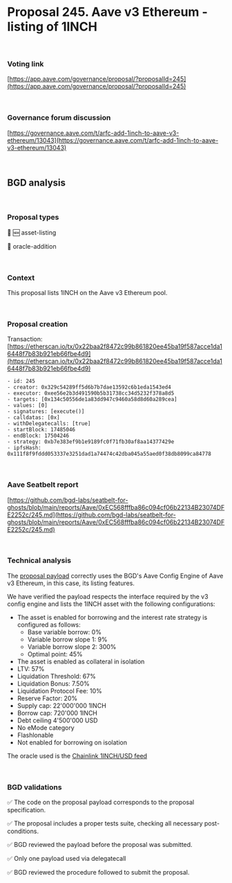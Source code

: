 # Proposal 245. Aave v3 Ethereum - listing of 1INCH

<br>

### Voting link

[https://app.aave.com/governance/proposal/?proposalId=245](https://app.aave.com/governance/proposal/?proposalId=245)

<br>

### Governance forum discussion

[https://governance.aave.com/t/arfc-add-1inch-to-aave-v3-ethereum/13043](https://governance.aave.com/t/arfc-add-1inch-to-aave-v3-ethereum/13043)

<br>

## BGD analysis

<br>

### Proposal types

:gem: :new: asset-listing

:crystal_ball: oracle-addition

<br>

### Context

This proposal lists 1INCH on the Aave v3 Ethereum pool.


<br>

### Proposal creation

Transaction: [https://etherscan.io/tx/0x22baa2f8472c99b861820ee45ba19f587acce1da16448f7b83b921eb66fbe4d9](https://etherscan.io/tx/0x22baa2f8472c99b861820ee45ba19f587acce1da16448f7b83b921eb66fbe4d9)

```
- id: 245
- creator: 0x329c54289ff5d6b7b7dae13592c6b1eda1543ed4
- executor: 0xee56e2b3d491590b5b31738cc34d5232f378a8d5
- targets: [0x134c50556de1a83dd947c9460a58d8d60a289cea]
- values: [0]
- signatures: [execute()]
- calldatas: [0x]
- withDelegatecalls: [true]
- startBlock: 17485046
- endBlock: 17504246
- strategy: 0xb7e383ef9b1e9189fc0f71fb30af8aa14377429e
- ipfsHash: 0x111f8f9fddd053337e3251dad1a74474c42dba045a55aed0f38db8099ca84778
```

<br>

### Aave Seatbelt report

[https://github.com/bgd-labs/seatbelt-for-ghosts/blob/main/reports/Aave/0xEC568fffba86c094cf06b22134B23074DFE2252c/245.md](https://github.com/bgd-labs/seatbelt-for-ghosts/blob/main/reports/Aave/0xEC568fffba86c094cf06b22134B23074DFE2252c/245.md)


<br>

### Technical analysis

The [proposal payload](https://etherscan.io/address/0x134c50556de1a83dd947c9460a58d8d60a289cea#code#F1#L15) correctly uses the BGD's Aave Config Engine of Aave v3 Ethereum, in this case, its listing features.

We have verified the payload respects the interface required by the v3 config engine and lists the 1INCH asset with the following configurations:

- The asset is enabled for borrowing and the interest rate strategy is configured as follows:
  - Base variable borrow: 0%
  - Variable borrow slope 1: 9%
  - Variable borrow slope 2: 300%
  - Optimal point: 45%
- The asset is enabled as collateral in isolation
- LTV: 57%
- Liquidation Threshold: 67%
- Liquidation Bonus: 7.50%
- Liquidation Protocol Fee: 10%
- Reserve Factor: 20%
- Supply cap: 22'000'000 1INCH
- Borrow cap: 720'000 1INCH
- Debt ceiling 4'500'000 USD
- No eMode category
- Flashlonable
- Not enabled for borrowing on isolation

The oracle used is the [Chainlink 1INCH/USD feed](https://etherscan.io/address/0xc929ad75B72593967DE83E7F7Cda0493458261D9#readContract#F8)



<br>

### BGD validations

:white_check_mark: The code on the proposal payload corresponds to the proposal specification.

:white_check_mark: The proposal includes a proper tests suite, checking all necessary post-conditions.

:white_check_mark: BGD reviewed the payload before the proposal was submitted.

:white_check_mark: Only one payload used via delegatecall

:white_check_mark: BGD reviewed the procedure followed to submit the proposal.
